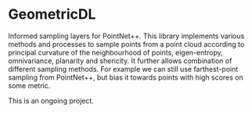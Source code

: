 # GeometricDL


Informed sampling layers for PointNet++.
This library implements various methods and processes to sample points from a point cloud according to principal curvature of the neighbourhood of points, eigen-entropy, omnivariance, planarity and shericity.
It further allows combination of different sampling methods. For example we can still use farthest-point sampling from PointNet++, but bias it towards points with high scores on some metric.

This is an ongoing project.
